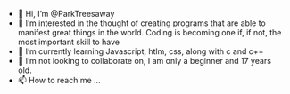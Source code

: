 - 👋 Hi, I’m @ParkTreesaway
- 👀 I’m interested in the thought of creating programs that are able to manifest great things in the world. Coding is becoming one if, if not, the most important skill to have
- 🌱 I’m currently learning Javascript, htlm, css, along with c and c++
- 💞️ I’m not looking to collaborate on, I am only a beginner and 17 years old.
- 📫 How to reach me ...

<!---
ParkTreesaway/ParkTreesaway is a ✨ special ✨ repository because its `README.md` (this file) appears on your GitHub profile.
You can click the Preview link to take a look at your changes.
--->
